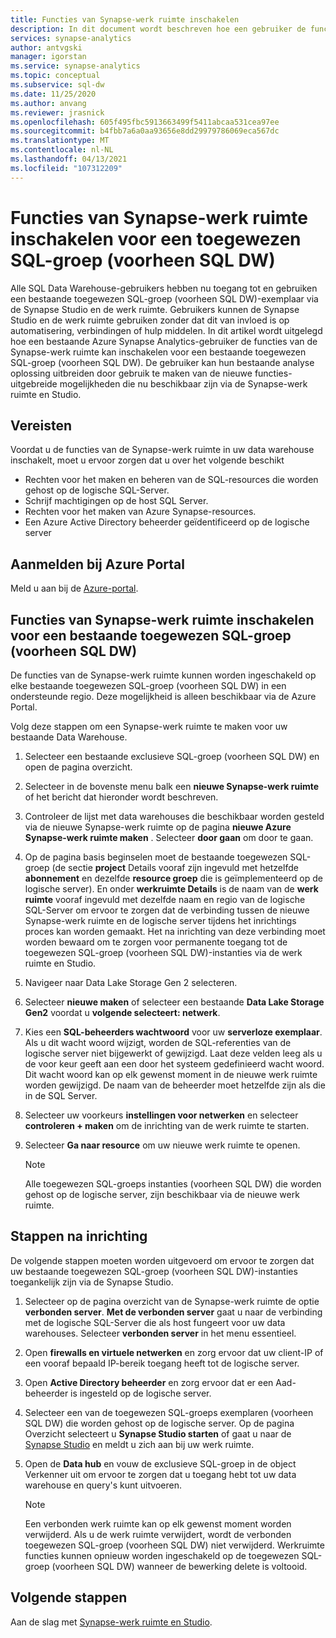 ```yaml
---
title: Functies van Synapse-werk ruimte inschakelen
description: In dit document wordt beschreven hoe een gebruiker de functies van de Synapse-werk ruimte kan inschakelen op een bestaande toegewezen SQL-groep (voorheen SQL DW).
services: synapse-analytics
author: antvgski
manager: igorstan
ms.service: synapse-analytics
ms.topic: conceptual
ms.subservice: sql-dw
ms.date: 11/25/2020
ms.author: anvang
ms.reviewer: jrasnick
ms.openlocfilehash: 605f495fbc5913663499f5411abcaa531cea97ee
ms.sourcegitcommit: b4fbb7a6a0aa93656e8dd29979786069eca567dc
ms.translationtype: MT
ms.contentlocale: nl-NL
ms.lasthandoff: 04/13/2021
ms.locfileid: "107312209"
---
```

# <a name="enabling-synapse-workspace-features-for-a-dedicated-sql-pool-formerly-sql-dw"></a>Functies van Synapse-werk ruimte inschakelen voor een toegewezen SQL-groep (voorheen SQL DW)

Alle SQL Data Warehouse-gebruikers hebben nu toegang tot en gebruiken een bestaande toegewezen SQL-groep (voorheen SQL DW)-exemplaar via de Synapse Studio en de werk ruimte. Gebruikers kunnen de Synapse Studio en de werk ruimte gebruiken zonder dat dit van invloed is op automatisering, verbindingen of hulp middelen. In dit artikel wordt uitgelegd hoe een bestaande Azure Synapse Analytics-gebruiker de functies van de Synapse-werk ruimte kan inschakelen voor een bestaande toegewezen SQL-groep (voorheen SQL DW). De gebruiker kan hun bestaande analyse oplossing uitbreiden door gebruik te maken van de nieuwe functies-uitgebreide mogelijkheden die nu beschikbaar zijn via de Synapse-werk ruimte en Studio.   

## <a name="prerequisites"></a>Vereisten
Voordat u de functies van de Synapse-werk ruimte in uw data warehouse inschakelt, moet u ervoor zorgen dat u over het volgende beschikt
- Rechten voor het maken en beheren van de SQL-resources die worden gehost op de logische SQL-Server.
- Schrijf machtigingen op de host SQL Server. 
- Rechten voor het maken van Azure Synapse-resources.
- Een Azure Active Directory beheerder geïdentificeerd op de logische server

## <a name="sign-in-to-the-azure-portal"></a>Aanmelden bij Azure Portal

Meld u aan bij de [Azure-portal](https://portal.azure.com/).

## <a name="enabling-synapse-workspace-features-for-an-existing-dedicated-sql-pool-formerly-sql-dw"></a>Functies van Synapse-werk ruimte inschakelen voor een bestaande toegewezen SQL-groep (voorheen SQL DW)

De functies van de Synapse-werk ruimte kunnen worden ingeschakeld op elke bestaande toegewezen SQL-groep (voorheen SQL DW) in een ondersteunde regio. Deze mogelijkheid is alleen beschikbaar via de Azure Portal.

Volg deze stappen om een Synapse-werk ruimte te maken voor uw bestaande Data Warehouse.
1. Selecteer een bestaande exclusieve SQL-groep (voorheen SQL DW) en open de pagina overzicht.
2. Selecteer in de bovenste menu balk een **nieuwe Synapse-werk ruimte** of het bericht dat hieronder wordt beschreven.
3. Controleer de lijst met data warehouses die beschikbaar worden gesteld via de nieuwe Synapse-werk ruimte op de pagina **nieuwe Azure Synapse-werk ruimte maken** . Selecteer **door gaan** om door te gaan.
4. Op de pagina basis beginselen moet de bestaande toegewezen SQL-groep (de sectie **project** Details vooraf zijn ingevuld met hetzelfde **abonnement** en dezelfde **resource groep** die is geïmplementeerd op de logische server). En onder **werkruimte Details** is de naam van de **werk ruimte** vooraf ingevuld met dezelfde naam en regio van de logische SQL-Server om ervoor te zorgen dat de verbinding tussen de nieuwe Synapse-werk ruimte en de logische server tijdens het inrichtings proces kan worden gemaakt. Het na inrichting van deze verbinding moet worden bewaard om te zorgen voor permanente toegang tot de toegewezen SQL-groep (voorheen SQL DW)-instanties via de werk ruimte en Studio.
5. Navigeer naar Data Lake Storage Gen 2 selecteren.
6. Selecteer **nieuwe maken** of selecteer een bestaande **Data Lake Storage Gen2** voordat u **volgende selecteert: netwerk**.
7. Kies een **SQL-beheerders wachtwoord** voor uw **serverloze exemplaar**. Als u dit wacht woord wijzigt, worden de SQL-referenties van de logische server niet bijgewerkt of gewijzigd. Laat deze velden leeg als u de voor keur geeft aan een door het systeem gedefinieerd wacht woord. Dit wacht woord kan op elk gewenst moment in de nieuwe werk ruimte worden gewijzigd. De naam van de beheerder moet hetzelfde zijn als die in de SQL Server.
8. Selecteer uw voorkeurs **instellingen voor netwerken** en selecteer **controleren + maken** om de inrichting van de werk ruimte te starten.
9. Selecteer **Ga naar resource** om uw nieuwe werk ruimte te openen.

    > [!NOTE]
    > Alle toegewezen SQL-groeps instanties (voorheen SQL DW) die worden gehost op de logische server, zijn beschikbaar via de nieuwe werk ruimte.

## <a name="post-provisioning-steps"></a>Stappen na inrichting
De volgende stappen moeten worden uitgevoerd om ervoor te zorgen dat uw bestaande toegewezen SQL-groep (voorheen SQL DW)-instanties toegankelijk zijn via de Synapse Studio.
1. Selecteer op de pagina overzicht van de Synapse-werk ruimte de optie **verbonden server**. **Met de verbonden server** gaat u naar de verbinding met de logische SQL-Server die als host fungeert voor uw data warehouses. Selecteer **verbonden server** in het menu essentieel.
2. Open **firewalls en virtuele netwerken** en zorg ervoor dat uw client-IP of een vooraf bepaald IP-bereik toegang heeft tot de logische server.
3. Open **Active Directory beheerder** en zorg ervoor dat er een Aad-beheerder is ingesteld op de logische server.
4. Selecteer een van de toegewezen SQL-groeps exemplaren (voorheen SQL DW) die worden gehost op de logische server. Op de pagina Overzicht selecteert u **Synapse Studio starten** of gaat u naar de [Synapse Studio](https://web.azuresynapse.net) en meldt u zich aan bij uw werk ruimte.

5. Open de **Data hub** en vouw de exclusieve SQL-groep in de object Verkenner uit om ervoor te zorgen dat u toegang hebt tot uw data warehouse en query's kunt uitvoeren.

    > [!NOTE] 
    > Een verbonden werk ruimte kan op elk gewenst moment worden verwijderd. Als u de werk ruimte verwijdert, wordt de verbonden toegewezen SQL-groep (voorheen SQL DW) niet verwijderd. Werkruimte functies kunnen opnieuw worden ingeschakeld op de toegewezen SQL-groep (voorheen SQL DW) wanneer de bewerking delete is voltooid.

## <a name="next-steps"></a>Volgende stappen
Aan de slag met [Synapse-werk ruimte en Studio](../get-started.md).
